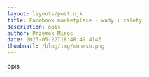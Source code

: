 ```yaml
---
layout: layouts/post.njk
title: Facebook marketplace - wady i zalety
description: opis
author: Przemek Miros
date: 2023-05-22T18:48:49.414Z
thumbnail: /blog/img/moneso.png
---
```

opis